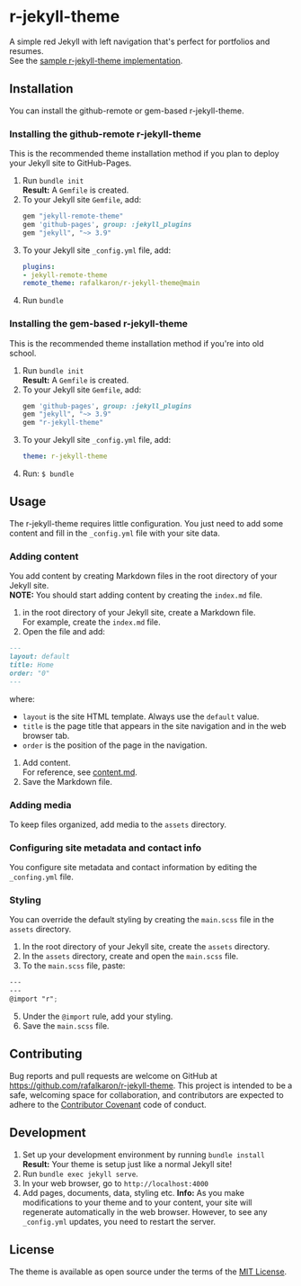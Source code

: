 # r-jekyll-theme
A simple red Jekyll with left navigation that's perfect for portfolios and resumes.  
See the [sample r-jekyll-theme implementation](https://rafalkaron.github.io/r-jekyll-theme).

## Installation
You can install the github-remote or gem-based r-jekyll-theme.

### Installing the github-remote r-jekyll-theme
This is the recommended theme installation method if you plan to deploy your Jekyll site to GitHub-Pages.

1. Run `bundle init`  
**Result:** A `Gemfile` is created.
1. To your Jekyll site `Gemfile`, add: 
    ```ruby
    gem "jekyll-remote-theme"
    gem 'github-pages', group: :jekyll_plugins
    gem "jekyll", "~> 3.9"
    ```
2. To your Jekyll site `_config.yml` file, add:
    ```yaml
    plugins:
    - jekyll-remote-theme
    remote_theme: rafalkaron/r-jekyll-theme@main
    ```
3. Run `bundle`

### Installing the gem-based r-jekyll-theme
This is the recommended theme installation method if you're into old school.

 1. Run `bundle init`  
 **Result:** A `Gemfile` is created.
 1. To your Jekyll site `Gemfile`, add:
    ```ruby
    gem 'github-pages', group: :jekyll_plugins
    gem "jekyll", "~> 3.9"
    gem "r-jekyll-theme"
    ```
 2. To your Jekyll site `_config.yml` file, add:
    ```yaml
    theme: r-jekyll-theme
    ```
 3. Run: `$ bundle`

## Usage
The r-jekyll-theme requires little configuration. You just need to add some content and fill in the `_config.yml` file with your site data.

### Adding content
You add content by creating Markdown files in the root directory of your Jekyll site.  
**NOTE:** You should start adding content by creating the `index.md` file.

1. in the root directory of your Jekyll site, create a Markdown file.  
For example, create the `index.md` file.
1. Open the file and add:
```markdown
---
layout: default
title: Home
order: "0"
---
```
where:
 * `layout` is the site HTML template. Always use the `default` value.
 * `title` is the page title that appears in the site navigation and in the web browser tab.
 * `order` is the position of the page in the navigation.
1. Add content.  
For reference, see [content.md](https://raw.githubusercontent.com/rafalkaron/r-jekyll-theme/main/content.md).
1. Save the Markdown file.

### Adding media
To keep files organized, add media to the `assets` directory.

### Configuring site metadata and contact info
You configure site metadata and contact information by editing the `_confing.yml` file.

### Styling
You can override the default styling by creating the `main.scss` file in the `assets` directory.

1. In the root directory of your Jekyll site, create the `assets` directory.
2. In the `assets` directory, create and open the `main.scss` file.
3. To the `main.scss` file, paste:
```scss
---
---
@import "r";
```
5. Under the `@import` rule, add your styling.
4. Save the `main.scss` file.

## Contributing
Bug reports and pull requests are welcome on GitHub at https://github.com/rafalkaron/r-jekyll-theme. This project is intended to be a safe, welcoming space for collaboration, and contributors are expected to adhere to the [Contributor Covenant](http://contributor-covenant.org) code of conduct.

## Development
1. Set up your development environment by running `bundle install`  
**Result:** Your theme is setup just like a normal Jekyll site!
2. Run `bundle exec jekyll serve`.
3. In your web browser, go to `http://localhost:4000`
4. Add pages, documents, data, styling etc.
**Info:** As you make modifications to your theme and to your content, your site will regenerate automatically in the web browser. However, to see any `_config.yml` updates, you need to restart the server.

## License
The theme is available as open source under the terms of the [MIT License](https://opensource.org/licenses/MIT).